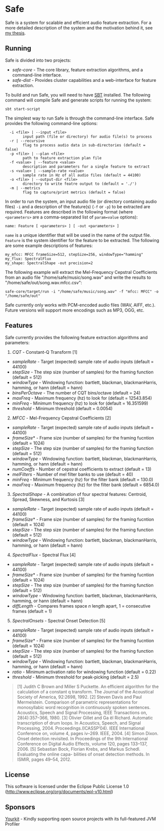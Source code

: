 Safe
====

Safe is a system for scalable and efficient audio feature extraction.  For a more detailed description of the system and the motivation behind it, see [my thesis](http://devonbryant.github.io/thesis/final/safe.pdf).

Running
-------

Safe is divided into two projects:

 * _safe-core_ - The core library, feature extraction algorithms, and a command-line interface.
 * _safe-dist_ - Provides cluster capabilities and a web-interface for feature extraction.

To build and run Safe, you will need to have [SBT](http://www.scala-sbt.org/) installed.  The following command will compile Safe and generate scripts for running the system:

```
sbt start-script
```

The simplest way to run Safe is through the command-line interface.  Safe provides the following command-line options:

```
  -i <file> | --input <file>
        input path (file or directory) for audio file(s) to process
  -r | --recursive
        flag to process audio data in sub-directories (default = false)
  -p <file> | --plan <file>
        path to feature extraction plan file
  -f <value> | --feature <value>
        description and parameters for a single feature to extract
  -s <value> | --sample-rate <value>
        sample rate in Hz of all audio files (default = 44100)
  -o <file> | --output-dir <file>
        directory to write featre output to (default = './')
  -m | --metrics
        flag to capture/print metrics (default = false)
```

In order to run the system, an input audio file (or directory containing audio files) ```-i``` and a description of the feature(s) (```-f``` or ```-p```) to be extracted are required.  Features are described in the following format (where ```<parameters>``` are a comma-separated list of ```param=value``` options):

```name: Feature [ <parameters> ] [ -out <parameters> ]```

```name``` is a unique identifier that will be used in the name of the output file.  ```Feature``` is the system identifier for the feature to be extracted.  The following are some example descriptions of features:

```
my_mfcc: MFCC frameSize=512, stepSize=256, windowType="hamming"
my_flux: SpectralFlux
my_shape: SpectralShape -out precision=2
```

The following example will extract the Mel-Frequency Cepstral Coefficients from an audio file "/home/safe/music/song.wav" and write the results to "/home/safe/out/song.wav.mfcc.csv":

```
safe-core/target/run -i "/home/safe/music/song.wav" -f "mfcc: MFCC" -o "/home/safe/out"
```

Safe currently only works with PCM-encoded audio files (WAV, AIFF, etc.).  Future versions will support more encodings such as MP3, OGG, etc.

Features
--------

Safe currently provides the following feature extraction algorithms and parameters:

 1. *CQT* - Constant-Q Transform [1]
   * _sampleRate_ - Target (expected) sample rate of audio inputs (default = 44100)
   * _stepSize_ - The step size (number of samples) for the framing function (default = 512)
   * _windowType_ - Windowing function: bartlett, blackman, blackmanHarris, hamming, or hann (default = hann)
   * _binsPerOctave_ - The number of CQT bins/octave (default = 24)
   * _maxFreq_ - Maximum frequency (hz) to look for (default = 12543.854)
   * _minFreq_ - Minimum frequency (hz) to look for (default = 16.351599)
   * _threshold_ - Minimum threshold (default = 0.0054)

 2. *MFCC* - Mel-Frequency Cepstral Coefficients [2]
   * _sampleRate_ - Target (expected) sample rate of audio inputs (default = 44100)
   * _frameSize_* - Frame size (number of samples) for the framing fucntion (default = 1024)
   * _stepSize_ - The step size (number of samples) for the framing function (default = 512)
   * _windowType_ - Windowing function: bartlett, blackman, blackmanHarris, hamming, or hann (default = hann)
   * _numCoeffs_ - Number of cepstral coefficients to extract (default = 13)
   * _melFilters_ - Number of mel filter banks to use (default = 40)
   * _minFreq_ - Minimum frequency (hz) for the filter bank (default = 130.0)
   * _maxFreq_ - Maximum frequency (hz) for the filter bank (default = 6854.0)

 3. *SpectralShape* - A combination of four spectral features: Centroid, Spread, Skewness, and Kurtosis [3]
   * _sampleRate_ - Target (expected) sample rate of audio inputs (default = 44100)
   * _frameSize_* - Frame size (number of samples) for the framing fucntion (default = 1024)
   * _stepSize_ - The step size (number of samples) for the framing function (default = 512)
   * _windowType_ - Windowing function: bartlett, blackman, blackmanHarris, hamming, or hann (default = hann)

 4. *SpectralFlux* - Spectral Flux [4]
   * _sampleRate_ - Target (expected) sample rate of audio inputs (default = 44100)
   * _frameSize_* - Frame size (number of samples) for the framing fucntion (default = 1024)
   * _stepSize_ - The step size (number of samples) for the framing function (default = 512)
   * _windowType_ - Windowing function: bartlett, blackman, blackmanHarris, hamming, or hann (default = hann)
   * _diffLength_ - Compares frames space _n_ length apart, 1 = consecutive frames (default = 1)

 5. *SpectralOnsets* - Spectral Onset Detection [5]
   * _sampleRate_ - Target (expected) sample rate of audio inputs (default = 44100)
   * _frameSize_* - Frame size (number of samples) for the framing fucntion (default = 1024)
   * _stepSize_ - The step size (number of samples) for the framing function (default = 512)
   * _windowType_ - Windowing function: bartlett, blackman, blackmanHarris, hamming, or hann (default = hann)
   * _ratio_ - Minimum activation ratio for windowing function (default = 0.22)
   * _threshold_ - Minimum threshold for peak-picking (default = 2.5)

 > [1] Judith C Brown and Miller S Puckette. An efficient algorithm for the calculation of a constant q transform. The Journal of the Acoustical Society of America, 92:2698, 1992.
 > [2] Steven Davis and Paul Mermelstein. Comparison of parametric representations for monosyllabic word recognition in continuously spoken sentences. Acoustics, Speech and Signal Processing, IEEE Transactions on, 28(4):357–366, 1980.
 > [3] Olivier Gillet and Ga ̈el Richard. Automatic transcription of drum loops. In
Acoustics, Speech, and Signal Processing, 2004. Proceedings.(ICASSP’04). IEEE International Conference on, volume 4, pages iv–269. IEEE, 2004.
 > [4] Simon Dixon. Onset detection revisited. In Proceedings of the 9th International Conference on Digital Audio Effects, volume 120, pages 133–137, 2006.
 > [5] Sebastian Bock, Florian Krebs, and Markus Schedl. Evaluating the online capa- bilities of onset detection methods. In ISMIR, pages 49–54, 2012.

License
-------

This software is licensed under the Eclipse Public License 1.0 (http://www.eclipse.org/org/documents/epl-v10.html)

Sponsors
--------

[Yourkit](http://www.yourkit.com/java/profiler/index.jsp) - Kindly supporting open source projects with its full-featured JVM Profiler
